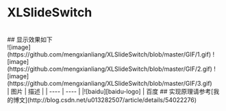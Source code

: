 # XLSlideSwitch
 <br>
## 显示效果如下
 <br>
 ![image](https://github.com/mengxianliang/XLSlideSwitch/blob/master/GIF/1.gif)
 ![image](https://github.com/mengxianliang/XLSlideSwitch/blob/master/GIF/2.gif)
 ![image](https://github.com/mengxianliang/XLSlideSwitch/blob/master/GIF/3.gif)
<br>
| 图片 | 描述 |
| ---- | ---- |
|![baidu][baidu-logo] | 百度
## 实现原理请参考[我的博文](http://blog.csdn.net/u013282507/article/details/54022276)
